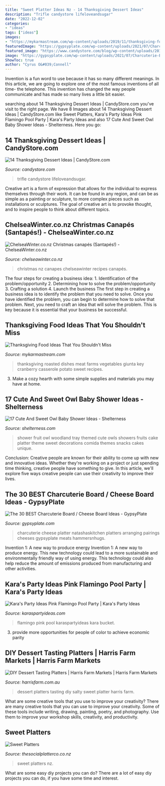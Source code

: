 ```yaml
---
title: "Sweet Platter Ideas Nz - 14 Thanksgiving Dessert Ideas"
description: "Trifle candystore lifeloveandsugar"
date: "2022-12-02"
categories:
- "ideas"
tags: ["ideas"]
images:
- "https://mykarmastream.com/wp-content/uploads/2019/11/thanksgiving-food-9.jpg"
featuredImage: "https://gypsyplate.com/wp-content/uploads/2021/07/Charcuterie-Board-1-768x1152.jpg"
featured_image: "https://www.candystore.com/blog/wp-content/uploads/2015/09/Caramel_Apple_Trifles5.jpg"
image: "https://gypsyplate.com/wp-content/uploads/2021/07/Charcuterie-Board-1-768x1152.jpg"
ShowToc: true
author: "Cyrus O&#039;Connell"
---
```



Invention is a fun word to use because it has so many different meanings. In this article, we are going to explore one of the most famous inventions of all time- the telephone. This invention has changed the way people communicate and has made so many lives a little bit easier.

	

		
searching about 14 Thanksgiving Dessert Ideas | CandyStore.com you've visit to the right page. We have 8 Images about 14 Thanksgiving Dessert Ideas | CandyStore.com like Sweet Platters, Kara&#039;s Party Ideas Pink Flamingo Pool Party | Kara&#039;s Party Ideas and also 17 Cute And Sweet Owl Baby Shower Ideas - Shelterness. Here you go:
		
    
## 14 Thanksgiving Dessert Ideas | CandyStore.com

<img loading=lazy src="https://www.candystore.com/blog/wp-content/uploads/2015/09/Caramel_Apple_Trifles5.jpg" onerror="this.onerror=null;this.src='https://tse4.mm.bing.net/th?id=OIP.G3_J4BRqhyoKicmpGZpu6gHaL4&amp;pid=15.1';" alt="14 Thanksgiving Dessert Ideas | CandyStore.com">

_Source: candystore.com_

>trifle candystore lifeloveandsugar. 

	

Creative art is a form of expression that allows for the individual to express themselves through their work. It can be found in any region, and can be as simple as a painting or sculpture, to more complex pieces such as installations or sculptures. The goal of creative art is to provoke thought, and to inspire people to think about different topics.

    
## ChelseaWinter.co.nz Christmas Canapés (Santapés!) - ChelseaWinter.co.nz

<img loading=lazy src="http://chelseawinter.co.nz/wp-content/uploads/2013/11/Santapes1-1024x682.jpg" onerror="this.onerror=null;this.src='https://tse3.mm.bing.net/th?id=OIP.6wW2xqx1ENHTWFQ_ortLzwHaE7&amp;pid=15.1';" alt="ChelseaWinter.co.nz Christmas canapés (Santapés!) - ChelseaWinter.co.nz">

_Source: chelseawinter.co.nz_

>christmas nz canapes chelseawinter recipes canapés. 

	

The four steps for creating a business idea: 1. Identification of the problem/opportunity 2. Determining how to solve the problem/opportunity 3. Crafting a solution 4. Launch the business
The first step in creating a business idea is to identify the problem that you need to solve. Once you have identified the problem, you can begin to determine how to solve that problem. Next, you need to craft an idea that will solve the problem. This is key because it is essential that your business be successful.

    
## Thanksgiving Food Ideas That You Shouldn&#039;t Miss

<img loading=lazy src="https://mykarmastream.com/wp-content/uploads/2019/11/thanksgiving-food-9.jpg" onerror="this.onerror=null;this.src='https://tse1.mm.bing.net/th?id=OIP.3PzidLzc9nkwtwAkgyvgrwHaHa&amp;pid=15.1';" alt="Thanksgiving Food Ideas That You Shouldn&#039;t Miss">

_Source: mykarmastream.com_

>thanksgiving roasted dishes meat farms vegetables giunta key cranberry casserole potato sweet recipes. 

	

3. Make a cozy hearth with some simple supplies and materials you may have at home.

    
## 17 Cute And Sweet Owl Baby Shower Ideas - Shelterness

<img loading=lazy src="https://i.shelterness.com/2017/08/15-fruit-platter-with-an-owl-made-of-different-fruits-will-be-a-unique-idea-to-serve.jpg" onerror="this.onerror=null;this.src='https://tse1.mm.bing.net/th?id=OIP.JgcEWIgsZEJ_FdqJmcxsdQHaJ4&amp;pid=15.1';" alt="17 Cute And Sweet Owl Baby Shower Ideas - Shelterness">

_Source: shelterness.com_

>shower fruit owl woodland tray themed cute owls showers fruits cake platter theme sweet decorations comida themes snacks cakes unique. 

	

Conclusion:
Creative people are known for their ability to come up with new and innovative ideas. Whether they're working on a project or just spending time thinking, creative people have something to give. In this article, we'll explore five ways creative people can use their creativity to improve their lives.

    
## The 30 BEST Charcuterie Board / Cheese Board Ideas - GypsyPlate

<img loading=lazy src="https://gypsyplate.com/wp-content/uploads/2021/07/Charcuterie-Board-1-768x1152.jpg" onerror="this.onerror=null;this.src='https://tse2.mm.bing.net/th?id=OIP.BxjeHw64_kc8sAt89CjXNgHaLH&amp;pid=15.1';" alt="The 30 BEST Charcuterie Board / Cheese Board Ideas - GypsyPlate">

_Source: gypsyplate.com_

>charcuterie cheese platter natashaskitchen platters arranging pairings cheeses gypsyplate meats hammersnhugs. 

	

Invention 1: A new way to produce energy
Invention 1: A new way to produce energy. This new technology could lead to a more sustainable and environmentally friendly way of using energy. This technology could also help reduce the amount of emissions produced from manufacturing and other activities.

    
## Kara&#039;s Party Ideas Pink Flamingo Pool Party | Kara&#039;s Party Ideas

<img loading=lazy src="http://karaspartyideas.com/wp-content/uploads/2016/05/Pink-Flamingo-Pool-Party-via-Karas-Party-Ideas-KarasPartyIdeas.com35.jpeg" onerror="this.onerror=null;this.src='https://tse4.mm.bing.net/th?id=OIP.1JvjRFoLp1t2ejXHXgUargHaLG&amp;pid=15.1';" alt="Kara&#039;s Party Ideas Pink Flamingo Pool Party | Kara&#039;s Party Ideas">

_Source: karaspartyideas.com_

>flamingo pink pool karaspartyideas kara bucket. 

	

3. provide more opportunities for people of color to achieve economic parity

    
## DIY Dessert Tasting Platters | Harris Farm Markets | Harris Farm Markets

<img loading=lazy src="https://cdn.shopify.com/s/files/1/0206/9470/files/diy_dessert_tasting_platter_sweet_salty.jpg?v=1554787135" onerror="this.onerror=null;this.src='https://tse4.mm.bing.net/th?id=OIP.4zD2bDuyib_1h9DJpIiTeQHaLH&amp;pid=15.1';" alt="DIY Dessert Tasting Platters | Harris Farm Markets | Harris Farm Markets">

_Source: harrisfarm.com.au_

>dessert platters tasting diy salty sweet platter harris farm. 

	

What are some creative tools that you use to improve your creativity?
There are many creative tools that you can use to improve your creativity. Some of these tools include writing, drawing, painting, poetry, and photography. Use them to improve your workshop skills, creativity, and productivity.

    
## Sweet Platters

<img loading=lazy src="https://www.thesocialplatterco.co.nz/uploads/4/3/2/0/43201217/s527310088795621122_p29_i13_w2560.jpeg" onerror="this.onerror=null;this.src='https://tse3.mm.bing.net/th?id=OIP.5UwgCa1F_zcEmIdXOKF8fQHaJ4&amp;pid=15.1';" alt="Sweet Platters">

_Source: thesocialplatterco.co.nz_

>sweet platters nz. 

	

What are some easy diy projects you can do?
There are a lot of easy diy projects you can do, if you have some time and interest.

